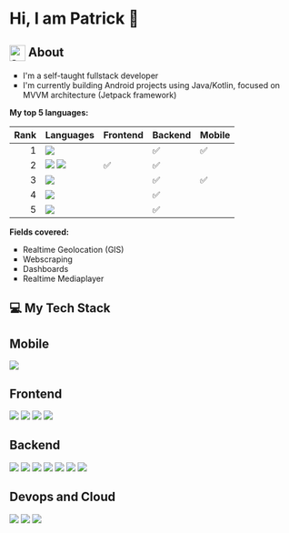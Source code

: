 # Hi, I am Patrick 👋
## <img width="28" alt="about-icon" src="https://github.com/vocaltech/vocaltech/assets/97410039/bd87b49b-f782-4197-91f1-9e356dc15bbe" align="top"> About
<ul type="square">
<li>I'm a self-taught fullstack developer</li>
<li>I'm currently building Android projects using Java/Kotlin, focused on MVVM architecture (Jetpack framework)</li>
</ul>

**My top 5 languages:**

| Rank | Languages                 | Frontend                   | Backend                   | Mobile                    |
|-----:|---------------------------| ---------------------------|---------------------------|---------------------------|
|     1| [![](https://img.shields.io/badge/java-blue?style=for-the-badge)]()                  |  | :white_check_mark: | :white_check_mark:  |
|     2| [![](https://img.shields.io/badge/JS-F7DF1E?style=for-the-badge)]() [![](https://img.shields.io/badge/TS-3178C6?style=for-the-badge)]() | :white_check_mark:  | :white_check_mark:  |   |
|     3| [![](https://img.shields.io/badge/kotlin-7F52FF?style=for-the-badge)]()               |  | :white_check_mark: | :white_check_mark:  |
|     4| [![](https://img.shields.io/badge/Python-3776AB?style=for-the-badge)]()     |  | :white_check_mark: |  |
|     5| [![](https://img.shields.io/badge/PHP-777BB4?style=for-the-badge)]()    |  | :white_check_mark: |  |

**Fields covered:**
<ul type="square">
<li>Realtime Geolocation (GIS)</li>
<li>Webscraping</li>
<li>Dashboards</li>
<li>Realtime Mediaplayer</li>
</ul>

## 💻 My Tech Stack
<h2>Mobile</h2>

[![](https://img.shields.io/badge/Android%20Studio-3DDC84?style=for-the-badge&logo=Android&logoColor=black)]()

<h2>Frontend</h2>

[![](https://img.shields.io/badge/angular-red?style=for-the-badge&logo=Angular&logoColor=black)]()
[![](https://img.shields.io/badge/html5-E34F26?style=for-the-badge)]()
[![](https://img.shields.io/badge/js-F7DF1E?style=for-the-badge)]()
[![](https://img.shields.io/badge/css3-1572B6?style=for-the-badge)]()

<h2>Backend</h2>

[![](https://img.shields.io/badge/spring-6DB33F?style=for-the-badge&logo=Spring&logoColor=black)]()
[![](https://img.shields.io/badge/nodejs-339933?style=for-the-badge&logo=Node.js&logoColor=black)]()
[![](https://img.shields.io/badge/MariaDB-003545?style=for-the-badge)]()
[![](https://img.shields.io/badge/PostgreSQL-4169E1?style=for-the-badge&logo=PostgreSQL&logoColor=white)]()
[![](https://img.shields.io/badge/MongoDb-47A248?style=for-the-badge&logo=MongoDB&logoColor=black)]()
[![](https://img.shields.io/badge/RabbitMQ-FF6600?style=for-the-badge&logo=RabbitMQ&logoColor=black)]()
[![](https://img.shields.io/badge/Redis-DC382D?style=for-the-badge&logo=Redis&logoColor=black)]()

<h2>Devops and Cloud</h2>

[![](https://img.shields.io/badge/github-black?style=for-the-badge&logo=github)]()
[![](https://img.shields.io/badge/docker-blue?style=for-the-badge&logo=docker)]()
[![](https://img.shields.io/badge/debian-red?style=for-the-badge&logo=debian)]()

<!--
## 🌐 Stay in touch
**vocaltech/vocaltech** is a ✨ _special_ ✨ repository because its `README.md` (this file) appears on your GitHub profile.

Here are some ideas to get you started:

- 🔭 I’m currently working on ...
- 🌱 I’m currently learning ...
- 👯 I’m looking to collaborate on ...
- 🤔 I’m looking for help with ...
- 💬 Ask me about ...
- 📫 How to reach me: ...
- 😄 Pronouns: ...
- ⚡ Fun fact: ...
-->
